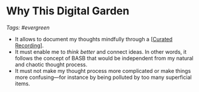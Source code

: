 # Why This Digital Garden

_Tags: #evergreen_

- It allows to document my thoughts mindfully through a [[Curated Recording]].
- It must enable me to _think better_ and connect ideas. In other words, it follows the concept of BASB that would be independent from my natural and chaotic thought process.
- It must not make my thought process more complicated or make things more confusing—for instance by being polluted by too many superficial items.

[//begin]: # "Autogenerated link references for markdown compatibility"
[Curated Recording]: ../outlines/curated-recording "Curated Recording"
[//end]: # "Autogenerated link references"

